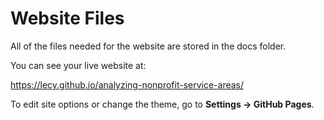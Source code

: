# Website Files

All of the files needed for the website are stored in the docs folder.

You can see your live website at:

https://lecy.github.io/analyzing-nonprofit-service-areas/

To edit site options or change the theme, go to **Settings -> GitHub Pages**.

